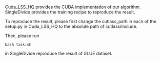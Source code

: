 Cuda_LSS_HQ provides the CUDA implementation of our algorithm. SingleDivide provides the training recipe to reproduce the result.

To reproduce the result, please first change the cutlass_path in each of the setup.py in Cuda_LSS_HQ to the absolute path of cutlass/include.

Then, please run 
```
bash task.sh
```
in SingleDivide reproduce the result of GLUE dataset.
